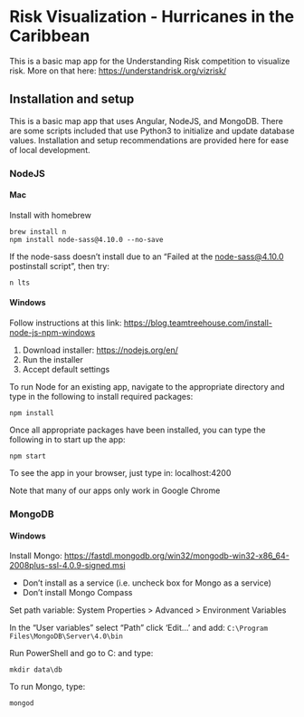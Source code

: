 # Risk Visualization - Hurricanes in the Caribbean

This is a basic map app for the Understanding Risk competition to visualize risk. More on that here: https://understandrisk.org/vizrisk/

## Installation and setup

This is a basic map app that uses Angular, NodeJS, and MongoDB. There are some scripts included that use Python3 to initialize and update database values. Installation and setup recommendations are provided here for ease of local development.

### NodeJS

#### Mac

Install with homebrew

~~~~
brew install n
npm install node-sass@4.10.0 --no-save
~~~~

If the node-sass doesn’t install due to an “Failed at the node-sass@4.10.0 postinstall script”, then try:

~~~~
n lts
~~~~

#### Windows

Follow instructions at this link: https://blog.teamtreehouse.com/install-node-js-npm-windows

1. Download installer: https://nodejs.org/en/
2. Run the installer
3. Accept default settings

To run Node for an existing app, navigate to the appropriate directory and type in the following to install required packages:

~~~~
npm install
~~~~

Once all appropriate packages have been installed, you can type the following in to start up the app:

~~~~
npm start
~~~~

To see the app in your browser, just type in: localhost:4200

Note that many of our apps only work in Google Chrome

### MongoDB

#### Windows

Install Mongo: https://fastdl.mongodb.org/win32/mongodb-win32-x86_64-2008plus-ssl-4.0.9-signed.msi
* Don’t install as a service (i.e. uncheck box for Mongo as a service)
* Don’t install Mongo Compass

Set path variable:
System Properties > Advanced > Environment Variables

In the “User variables” select “Path” click ‘Edit…’ and add:  `C:\Program Files\MongoDB\Server\4.0\bin`

Run PowerShell and go to C: and type:

~~~~
mkdir data\db
~~~~

To run Mongo, type:

~~~~
mongod
~~~~
